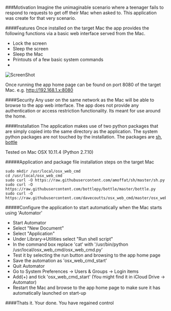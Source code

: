 ###Motivation
Imagine the unimaginable scenario where a teenager fails to respond to requests to get off their Mac when asked to.
This application was create for that very scenario.

####Features
Once installed on the target Mac the app provides the following functions via a basic web interface served from the Mac.
- Lock the screen
- Sleep the screen
- Sleep the Mac
- Printouts of a few basic system commands
- 
![ScreenShot](https://raw.githubusercontent.com/davecoutts/osx_web_cmd/master/osx_web_cmd_screenshot.png)

Once running the app home page can be found on port 8080 of the target Mac.
e.g. http://192.168.1.x:8080

####Security
Any user on the same network as the Mac will be able to browse to the app web interface.
The app does not provide any authentication or access restriction functionality. Its meant for use around the home.

####Installation
The application makes use of two python packages that are simply copied into the same directory as the application. The system python packages are not touched by the installation. The packages are [sh][1], [bottle][2]

Tested on Mac OSX 10.11.4 (Python 2.7.10)

#####Application and package file installation steps on the target Mac

```console
sudo mkdir /usr/local/osx_web_cmd
cd /usr/local/osx_web_cmd
sudo curl -O https://raw.githubusercontent.com/amoffat/sh/master/sh.py
sudo curl -O https://raw.githubusercontent.com/bottlepy/bottle/master/bottle.py
sudo curl -O https://raw.githubusercontent.com/davecoutts/osx_web_cmd/master/osx_web_cmd.py
```

#####Configure the application to start automatically when the Mac starts using 'Automator' 

- Start Automator
- Select "New Document"
- Select "Application"
- Under Library->Utilities select "Run shell script"
- In the command box replace 'cat' with '/usr/bin/python /usr/local/osx_web_cmd/osx_web_cmd.py'
- Test it by selecting the run button and browsing to the app home page
- Save the automation as 'osx_web_cmd_start'
- Quit Automator
- Go to System Preferences -> Users & Groups -> Login items
- Add(+) and tick 'osx_web_cmd_start' (You might find it in  iCloud Drive -> Automator)
- Restart the Mac and browse to the app home page to make sure it has automatically launched on start-up

####Thats it. Your done. You have regained control

[1]: https://github.com/amoffat/sh
[2]: https://github.com/bottlepy/bottle
